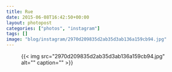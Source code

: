 ```yaml
---
title: Rue
date: 2015-06-08T16:42:50+00:00
layout: photopost
categories: ["photos", "instagram"]
tags: []
image: "blog/instagram/2970d209835d2ab35d3ab136a159cb94.jpg"
---
```


<figure class="photo photo--square">
  {{< img src="2970d209835d2ab35d3ab136a159cb94.jpg" alt="" caption="" >}}

</figure>


